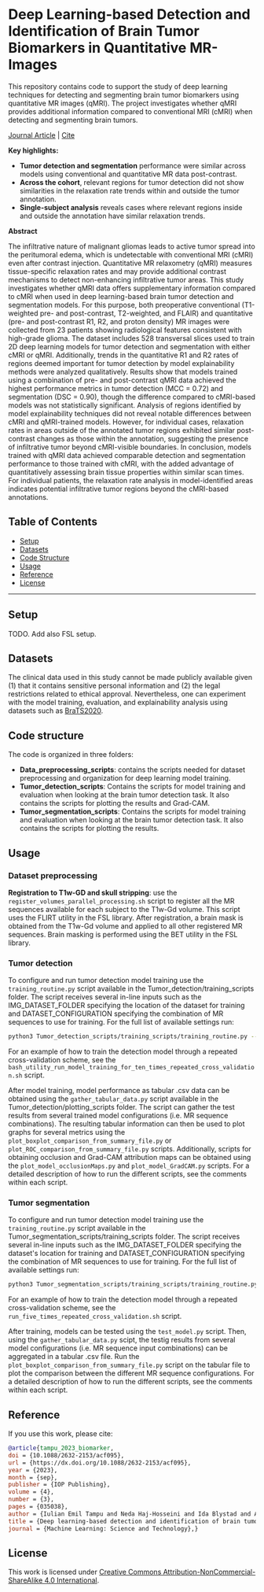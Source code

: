 
# Deep Learning-based Detection and Identification of Brain Tumor Biomarkers in Quantitative MR-Images

This repository contains code to support the study of deep learning techniques for detecting and segmenting brain tumor biomarkers using quantitative MR images (qMRI). The project investigates whether qMRI provides additional information compared to conventional MRI (cMRI) when detecting and segmenting brain tumors.

[Journal Article](https://dx.doi.org/10.1088/2632-2153/acf095) | [Cite](#reference)

**Key highlights:**
- **Tumor detection and segmentation** performance were similar across models using conventional and quantitative MR data post-contrast. 
- **Across the cohort**, relevant regions for tumor detection did not show similarities in the relaxation rate trends within and outside the tumor annotation.
- **Single-subject analysis** reveals cases where relevant regions inside and outside the annotation have similar relaxation trends.

**Abstract**

The infiltrative nature of malignant gliomas leads to active tumor spread into the peritumoral edema, which is undetectable with conventional MRI (cMRI) even after contrast injection. Quantitative MR relaxometry (qMRI) measures tissue-specific relaxation rates and may provide additional contrast mechanisms to detect non-enhancing infiltrative tumor areas. This study investigates whether qMRI data offers supplementary information compared to cMRI when used in deep learning-based brain tumor detection and segmentation models.
For this purpose, both preoperative conventional (T1-weighted pre- and post-contrast, T2-weighted, and FLAIR) and quantitative (pre- and post-contrast R1, R2, and proton density) MR images were collected from 23 patients showing radiological features consistent with high-grade glioma. The dataset includes 528 transversal slices used to train 2D deep learning models for tumor detection and segmentation with either cMRI or qMRI. Additionally, trends in the quantitative R1 and R2 rates of regions deemed important for tumor detection by model explainability methods were analyzed qualitatively.
Results show that models trained using a combination of pre- and post-contrast qMRI data achieved the highest performance metrics in tumor detection (MCC = 0.72) and segmentation (DSC = 0.90), though the difference compared to cMRI-based models was not statistically significant. Analysis of regions identified by model explainability techniques did not reveal notable differences between cMRI and qMRI-trained models. However, for individual cases, relaxation rates in areas outside of the annotated tumor regions exhibited similar post-contrast changes as those within the annotation, suggesting the presence of infiltrative tumor beyond cMRI-visible boundaries.
In conclusion, models trained with qMRI data achieved comparable detection and segmentation performance to those trained with cMRI, with the added advantage of quantitatively assessing brain tissue properties within similar scan times. For individual patients, the relaxation rate analysis in model-identified areas indicates potential infiltrative tumor regions beyond the cMRI-based annotations.

## Table of Contents
- [Setup](#Setup)
- [Datasets](#datasets)
- [Code Structure](#code-structure)
- [Usage](#usage)
- [Reference](#reference)
- [License](#license)
---
## Setup
TODO. Add also FSL setup.

## Datasets
The clinical data used in this study cannot be made publicly available given (1) that it contains sensitive personal information and (2) the legal restrictions related to ethical approval. Nevertheless, one can experiment with the model training, evaluation, and explainability analysis using datasets such as [BraTS2020](https://www.med.upenn.edu/cbica/brats2020/data.html).

## Code structure
The code is organized in three folders:
- **Data_preprocessing_scripts**: contains the scripts needed for dataset preprocessing and organization for deep learning model training.
- **Tumor_detection_scripts**: Contains the scripts for model training and evaluation when looking at the brain tumor detection task. It also contains the scripts for plotting the results and Grad-CAM. 
- **Tumor_segmentation_scripts**: Contains the scripts for model training and evaluation when looking at the brain tumor detection task. It also contains the scripts for plotting the results.

## Usage
### Dataset preprocessing
**Registration to T1w-GD and skull stripping**: use the ``register_volumes_parallel_processing.sh`` script to register all the MR sequences available for each subject to the T1w-Gd volume. This script uses the FLIRT utility in the FSL library. After registration, a brain mask is obtained from the T1w-Gd volume and applied to all other registered MR sequences. Brain masking is performed using the BET utility in the FSL library. 

### Tumor detection
To configure and run tumor detection model training use the ``training_routine.py`` script available in the Tumor_detection/training_scripts folder. The script receives several in-line inputs such as the IMG_DATASET_FOLDER specifying the location of the dataset for training and DATASET_CONFIGURATION specifying the combination of MR sequences to use for training. For the full list of available settings run:
```bash
python3 Tumor_detection_scripts/training_scripts/training_routine.py --help
```
For an example of how to train the detection model through a repeated cross-validation scheme, see the ``bash_utility_run_model_training_for_ten_times_repeated_cross_validation.sh`` script.

After model training, model performance as tabular .csv data can be obtained using the ``gather_tabular_data.py`` script available in the Tumor_detection/plotting_scripts folder. The script can gather the test results from several trained model configurations (i.e. MR sequence combinations). 
The resulting tabular information can then be used to plot graphs for several metrics using the ``plot_boxplot_comparison_from_summary_file.py`` or ``plot_ROC_comparison_from_summary_file.py`` scripts. 
Additionally, scripts for obtaining occlusion and Grad-CAM attribution maps can be obtained using the ``plot_model_occlusionMaps.py`` and ``plot_model_GradCAM.py`` scripts. 
For a detailed description of how to run the different scripts, see the comments within each script.

### Tumor segmentation
To configure and run tumor detection model training use the ``training_routine.py`` script available in the Tumor_segmentation_scripts/training_scripts folder. The script receives several in-line inputs such as the IMG_DATASET_FOLDER specifying the dataset's location for training and DATASET_CONFIGURATION specifying the combination of MR sequences to use for training. For the full list of available settings run:
```bash
python3 Tumor_segmentation_scripts/training_scripts/training_routine.py --help
```
For an example of how to train the detection model through a repeated cross-validation scheme, see the ``run_five_times_repeated_cross_validation.sh`` script.

After training, models can be tested using the ``test_model.py`` script. Then, using the ``gather_tabular_data.py`` scipt, the testig results from several model configurations (i.e. MR sequence input combinations) can be aggregated in a tabular .csv file. 
Run the ``plot_boxplot_comparison_from_summary_file.py`` script on the tabular file to plot the comparison between the different MR sequence configurations.
For a detailed description of how to run the different scripts, see the comments within each script.

## Reference
If you use this work, please cite:

```bibtex
@article{tampu_2023_biomarker,
doi = {10.1088/2632-2153/acf095},
url = {https://dx.doi.org/10.1088/2632-2153/acf095},
year = {2023},
month = {sep},
publisher = {IOP Publishing},
volume = {4},
number = {3},
pages = {035038},
author = {Iulian Emil Tampu and Neda Haj-Hosseini and Ida Blystad and Anders Eklund},
title = {Deep learning-based detection and identification of brain tumor biomarkers in quantitative MR-images},
journal = {Machine Learning: Science and Technology},}
```

## License
This work is licensed under [Creative Commons Attribution-NonCommercial-ShareAlike 4.0 International](https://creativecommons.org/licenses/by-nc-sa/4.0/).
